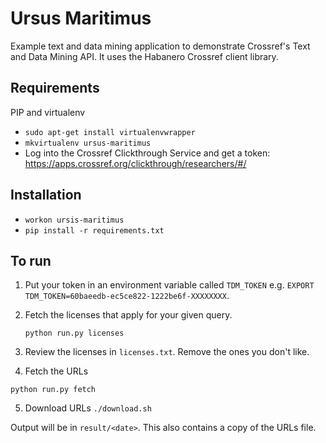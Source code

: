 # Ursus Maritimus

Example text and data mining application to demonstrate Crossref's Text and Data Mining API. It uses the Habanero Crossref client library.

## Requirements

PIP and virtualenv

 - `sudo apt-get install virtualenvwrapper`
 - `mkvirtualenv ursus-maritimus`
 - Log into the Crossref Clickthrough Service and get a token: https://apps.crossref.org/clickthrough/researchers/#/

## Installation

 - `workon ursis-maritimus`
 - `pip install -r requirements.txt`


## To run

1. Put your token in an environment variable called `TDM_TOKEN` e.g. `EXPORT TDM_TOKEN=60baeedb-ec5ce822-1222be6f-XXXXXXXX`.
2. Fetch the licenses that apply for your given query.
  
     `python run.py licenses`

3. Review the licenses in `licenses.txt`. Remove the ones you don't like.
4. Fetch the URLs

  `python run.py fetch`

5. Download URLs
  `./download.sh`

Output will be in `result/<date>`. This also contains a copy of the URLs file.